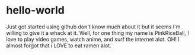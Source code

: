 # hello-world
Just got started using github don't know much about it but it seems I'm willing to give it a whack at it.
Well, for one thing my name is PinkRiceBall, I love to play video games, watch anime, and surf the internet alot. OH! I almost forgot that i LOVE to eat ramen alot.
